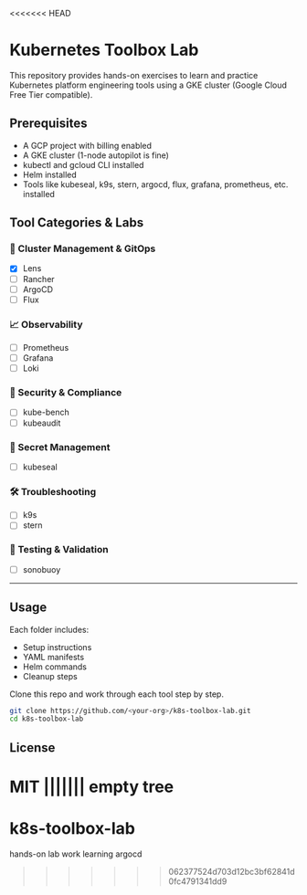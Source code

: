 <<<<<<< HEAD
# Kubernetes Toolbox Lab

This repository provides hands-on exercises to learn and practice Kubernetes platform engineering tools using a GKE cluster (Google Cloud Free Tier compatible).

## Prerequisites

- A GCP project with billing enabled
- A GKE cluster (1-node autopilot is fine)
- kubectl and gcloud CLI installed
- Helm installed
- Tools like kubeseal, k9s, stern, argocd, flux, grafana, prometheus, etc. installed

## Tool Categories & Labs

### 🔧 Cluster Management & GitOps
- [x] Lens
- [ ] Rancher
- [ ] ArgoCD
- [ ] Flux

### 📈 Observability
- [ ] Prometheus
- [ ] Grafana
- [ ] Loki

### 🔐 Security & Compliance
- [ ] kube-bench
- [ ] kubeaudit

### 🔑 Secret Management
- [ ] kubeseal

### 🛠 Troubleshooting
- [ ] k9s
- [ ] stern

### 🧪 Testing & Validation
- [ ] sonobuoy

---

## Usage

Each folder includes:
- Setup instructions
- YAML manifests
- Helm commands
- Cleanup steps

Clone this repo and work through each tool step by step.

```bash
git clone https://github.com/<your-org>/k8s-toolbox-lab.git
cd k8s-toolbox-lab
```

## License

MIT
||||||| empty tree
=======
# k8s-toolbox-lab
hands-on lab work learning argocd
>>>>>>> 062377524d703d12bc3bf62841d0fc4791341dd9

